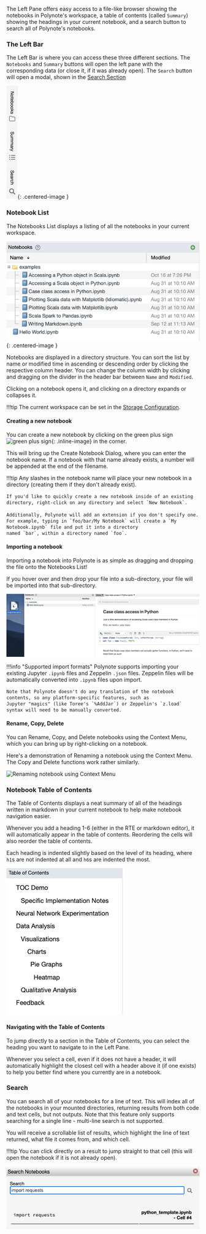 The Left Pane offers easy access to a file-like browser showing the notebooks in Polynote's workspace, a table 
of contents (called `Summary`) showing the headings in your current notebook, and a search button to search all of Polynote's notebooks. 

### The Left Bar 
The Left Bar is where you can access these three different sections. The `Notebooks` and `Summary` buttons will open the
left pane with the corresponding data (or close it, if it was already open). The `Search` button will open a modal, shown 
in the [Search Section](left-pane.md#Search)

![Left Bar](images/left-bar.png){: .centered-image }

### Notebook List 
The Notebooks List displays a listing of all the notebooks in your current workspace.

![Notebooks List](images/notebooks-list.png){: .centered-image }

Notebooks are displayed in a directory structure. You can sort the list by name or modified time in ascending or
descending order by clicking the respective column header. You can change the column width by clicking and dragging on
the divider in the header bar between `Name` and `Modified`.

Clicking on a notebook opens it, and clicking on a directory expands or collapses it.

!!!tip
The current workspace can be set in the [Storage Configuration](server-configuration.md#storage).

#### Creating a new notebook

You can create a new notebook by clicking on the green plus sign
![green plus sign](images/green-plus.png){: .inline-image} in the corner.

This will bring up the Create Notebook Dialog, where you can enter the notebook name. If a notebook with that name 
already exists, a number will be appended at the end of the filename. 

!!!tip
    Any slashes in the notebook name will place your new notebook in a directory (creating them if they don't already 
    exist). 

    If you'd like to quickly create a new notebook inside of an existing directory, right-click on any directory and select `New Notebook`. 

    Additionally, Polynote will add an extension if you don't specify one. 
    For example, typing in `foo/bar/My Notebook` will create a `My Notebook.ipynb` file and put it into a directory 
    named `bar`, within a directory named `foo`. 


#### Importing a notebook

Importing a notebook into Polynote is as simple as dragging and dropping the file onto the Notebooks List!

If you hover over and then drop your file into a sub-directory, your file will be imported into that sub-directory.

![Dragging and Dropping a Notebook](images/drag-drop-notebook.gif)

!!!info "Supported import formats"
    Polynote supports importing your existing Jupyter `.ipynb` files and Zeppelin `.json` files. Zeppelin files will be 
    automatically converted into `.ipynb` files upon import. 

    Note that Polynote doesn't do any translation of the notebook contents, so any platform-specific features, such as 
    Jupyter "magics" (like Toree's `%AddJar`) or Zeppelin's `z.load` syntax will need to be manually converted. 

#### Rename, Copy, Delete

You can Rename, Copy, and Delete notebooks using the Context Menu, which you can bring up by right-clicking on a 
notebook. 

Here's a demonstration of Renaming a notebook using the Context Menu. The Copy and Delete functions work rather 
similarly.

![Renaming notebook using Context Menu](images/context-menu-rename.gif)

### Notebook Table of Contents
The Table of Contents displays a neat summary of all of the headings written in markdown in your current notebook to help 
make notebook navigation easier. 

Whenever you add a heading 1-6 (either in the RTE or markdown editor), it will automatically appear in the table of contents.
Reordering the cells will also reorder the table of contents.

Each heading is indented slightly based on the level of its heading, where `h1`s are not indented at all and 
`h6`s are indented the most. 

![Table of Contents](images/table-of-contents.png)

#### Navigating with the Table of Contents
To jump directly to a section in the Table of Contents, you can select the heading you want to navigate to in the Left Pane.

Whenever you select a cell, even if it does not have a header, it will automatically highlight the closest cell with a header
above it (if one exists) to help you better find where you currently are in a notebook. 

### Search 

You can search all of your notebooks for a line of text. This will index all of the notebooks in your mounted directories, 
returning results from both code and text cells, but not outputs. Note that this feature only supports searching for a 
single line - multi-line search is not supported. 

You will receive a scrollable list of results, which highlight the line of text returned, what file it comes from, and 
which cell. 

!!!tip 
    You can click directly on a result to jump straight to that cell (this will open the notebook if it is not already open). 

![Search All Notebooks](images/search-all-notebooks.png)
